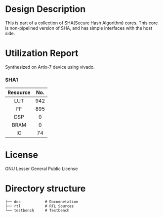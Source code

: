 # Design Description

This is part of a collection of SHA(Secure Hash Algorithm) cores. This core is non-pipelined version of SHA, and has simple interfaces with the host side. 

# Utilization Report
Synthesized on Artix-7 device using vivado.

### SHA1
|Resource| No.|
|:---:|:---:|
|LUT|942|
|FF|895|
|DSP|0|
|BRAM|0|
|IO|74|

# License
GNU Lesser General Public License

# Directory structure

    ├── doc           # Documnetation
    ├── rtl           # RTL Sources
    └── testbench     # Testbench
